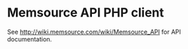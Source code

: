 # Memsource API PHP client

See http://wiki.memsource.com/wiki/Memsource_API for API documentation.
